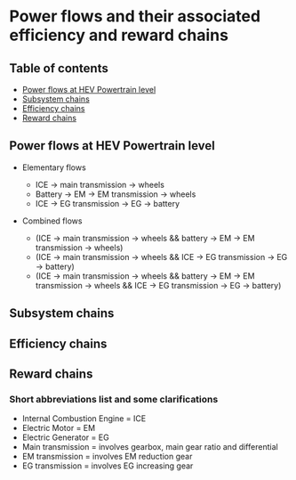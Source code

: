 # Power flows and their associated efficiency and reward chains

## Table of contents
* [Power flows at HEV Powertrain level](#power-flows)
* [Subsystem chains](#subsystem-chains)
* [Efficiency chains](#efficiency-chain)
* [Reward chains](#reward-chains)

## Power flows at HEV Powertrain level
* Elementary flows
    * ICE -> main transmission -> wheels
    * Battery -> EM -> EM transmission -> wheels
    * ICE -> EG transmission -> EG -> battery

* Combined flows
    * (ICE -> main transmission -> wheels &&
          battery -> EM -> EM transmission -> wheels)
    * (ICE -> main transmission -> wheels &&
          ICE -> EG transmission -> EG -> battery)
    * (ICE -> main transmission -> wheels &&
          battery -> EM -> EM transmission -> wheels &&
          ICE -> EG transmission -> EG -> battery)

## Subsystem chains

## Efficiency chains

## Reward chains

### Short abbreviations list and some clarifications
* Internal Combustion Engine = ICE
* Electric Motor = EM
* Electric Generator = EG
* Main transmission = involves gearbox, main gear ratio and differential
* EM transmission = involves EM reduction gear
* EG transmission = involves EG increasing gear
